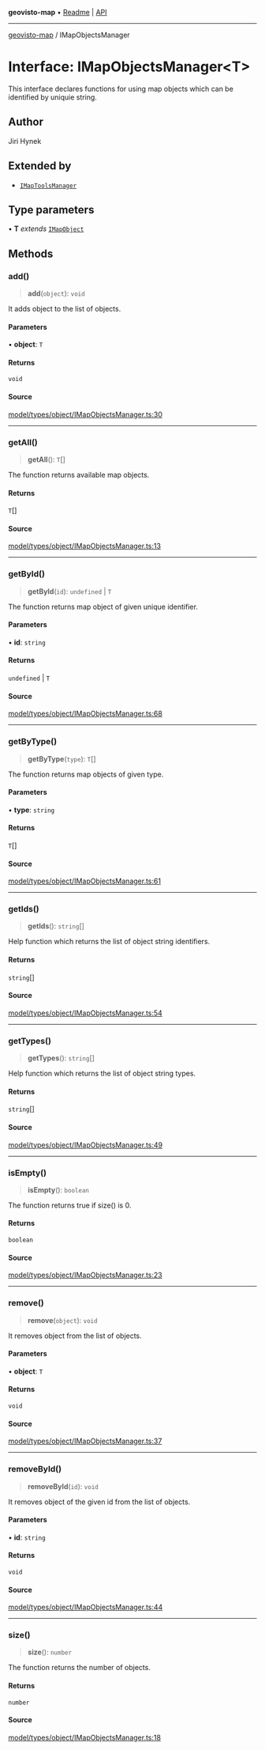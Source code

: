 **geovisto-map** • [Readme](../README.md) \| [API](../globals.md)

***

[geovisto-map](../README.md) / IMapObjectsManager

# Interface: IMapObjectsManager\<T\>

This interface declares functions for using map objects which can be identified by uniquie string.

## Author

Jiri Hynek

## Extended by

- [`IMapToolsManager`](IMapToolsManager.md)

## Type parameters

• **T** *extends* [`IMapObject`](IMapObject.md)

## Methods

### add()

> **add**(`object`): `void`

It adds object to the list of objects.

#### Parameters

• **object**: `T`

#### Returns

`void`

#### Source

[model/types/object/IMapObjectsManager.ts:30](https://github.com/geovisto/geovisto-map/blob/5ee2cb5d45c19062fc8fc6beefa2848c076518b6/src/model/types/object/IMapObjectsManager.ts#L30)

***

### getAll()

> **getAll**(): `T`[]

The function returns available map objects.

#### Returns

`T`[]

#### Source

[model/types/object/IMapObjectsManager.ts:13](https://github.com/geovisto/geovisto-map/blob/5ee2cb5d45c19062fc8fc6beefa2848c076518b6/src/model/types/object/IMapObjectsManager.ts#L13)

***

### getById()

> **getById**(`id`): `undefined` \| `T`

The function returns map object of given unique identifier.

#### Parameters

• **id**: `string`

#### Returns

`undefined` \| `T`

#### Source

[model/types/object/IMapObjectsManager.ts:68](https://github.com/geovisto/geovisto-map/blob/5ee2cb5d45c19062fc8fc6beefa2848c076518b6/src/model/types/object/IMapObjectsManager.ts#L68)

***

### getByType()

> **getByType**(`type`): `T`[]

The function returns map objects of given type.

#### Parameters

• **type**: `string`

#### Returns

`T`[]

#### Source

[model/types/object/IMapObjectsManager.ts:61](https://github.com/geovisto/geovisto-map/blob/5ee2cb5d45c19062fc8fc6beefa2848c076518b6/src/model/types/object/IMapObjectsManager.ts#L61)

***

### getIds()

> **getIds**(): `string`[]

Help function which returns the list of object string identifiers.

#### Returns

`string`[]

#### Source

[model/types/object/IMapObjectsManager.ts:54](https://github.com/geovisto/geovisto-map/blob/5ee2cb5d45c19062fc8fc6beefa2848c076518b6/src/model/types/object/IMapObjectsManager.ts#L54)

***

### getTypes()

> **getTypes**(): `string`[]

Help function which returns the list of object string types.

#### Returns

`string`[]

#### Source

[model/types/object/IMapObjectsManager.ts:49](https://github.com/geovisto/geovisto-map/blob/5ee2cb5d45c19062fc8fc6beefa2848c076518b6/src/model/types/object/IMapObjectsManager.ts#L49)

***

### isEmpty()

> **isEmpty**(): `boolean`

The function returns true if size() is 0.

#### Returns

`boolean`

#### Source

[model/types/object/IMapObjectsManager.ts:23](https://github.com/geovisto/geovisto-map/blob/5ee2cb5d45c19062fc8fc6beefa2848c076518b6/src/model/types/object/IMapObjectsManager.ts#L23)

***

### remove()

> **remove**(`object`): `void`

It removes object from the list of objects.

#### Parameters

• **object**: `T`

#### Returns

`void`

#### Source

[model/types/object/IMapObjectsManager.ts:37](https://github.com/geovisto/geovisto-map/blob/5ee2cb5d45c19062fc8fc6beefa2848c076518b6/src/model/types/object/IMapObjectsManager.ts#L37)

***

### removeById()

> **removeById**(`id`): `void`

It removes object of the given id from the list of objects.

#### Parameters

• **id**: `string`

#### Returns

`void`

#### Source

[model/types/object/IMapObjectsManager.ts:44](https://github.com/geovisto/geovisto-map/blob/5ee2cb5d45c19062fc8fc6beefa2848c076518b6/src/model/types/object/IMapObjectsManager.ts#L44)

***

### size()

> **size**(): `number`

The function returns the number of objects.

#### Returns

`number`

#### Source

[model/types/object/IMapObjectsManager.ts:18](https://github.com/geovisto/geovisto-map/blob/5ee2cb5d45c19062fc8fc6beefa2848c076518b6/src/model/types/object/IMapObjectsManager.ts#L18)
